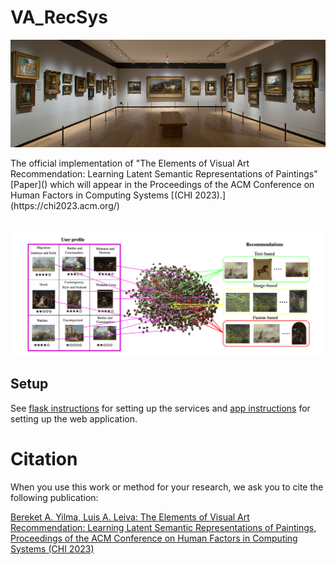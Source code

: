 # VA_RecSys

<p align="center">
<img width="1100"  src="figs/cover.jpg"/> 
</p>
The official implementation of "The Elements of Visual Art Recommendation: Learning Latent Semantic Representations of Paintings" [Paper]() which will appear in the Proceedings of the ACM Conference on Human Factors in Computing Systems [(CHI 2023).](https://chi2023.acm.org/)

<p align="center"></br>
<img width="1100"  src="figs/header.jpg"/> 
</p>

## Setup 

See [flask instructions](flask/README.md) for setting up the services
and [app instructions](app/README.md) for setting up the web application.

Citation
========

When you use this work or method for your research, we ask you to cite the following publication:


[Bereket A. Yilma, Luis A. Leiva: The Elements of Visual Art Recommendation: Learning Latent Semantic Representations of Paintings, Proceedings of the ACM Conference on Human Factors in Computing Systems (CHI 2023)](#)

``` bibtex


```

